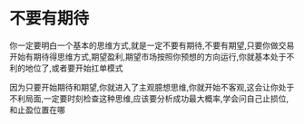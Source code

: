 # 不要有期待

你一定要明白一个基本的思维方式,就是一定不要有期待,不要有期望,只要你做交易开始有期待得思维方式,期望盈利,期望市场按照你预想的方向运行,你就基本处于不利的地位了,或者要开始扛单模式

因为只要开始期待和期望,你就进入了主观臆想思维,你就开始不客观,这会让你处于不利局面,一定要时刻检查这种思维,应该要分析成功最大概率,学会问自己止损位,和止盈位置在哪
 